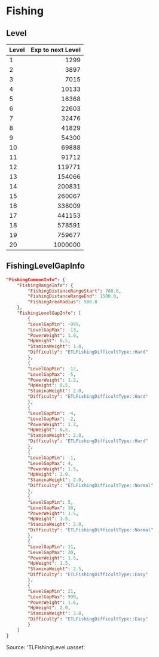 # Fishing

## Level

| Level | Exp to next Level |
| :--- | ---: |
| 1 | 1299 |
| 2 | 3897 |
| 3 | 7015 |
| 4 | 10133 |
| 5 | 16368 |
| 6 | 22603 | 
| 7 | 32476 |
| 8 | 41829 |
| 9 | 54300 |
| 10 | 69888 |
| 11 | 91712 |
| 12 | 119771 |
| 13 | 154066 |
| 14 | 200831 |
| 15 | 260067 |
| 16 | 338009 |
| 17 | 441153 |
| 18 | 578591 |
| 19 | 759677 |
| 20 | 1000000 |

## FishingLevelGapInfo

```json
"FishingCommonInfo": {
    "FishingRangeInfo": {
        "FishingDistanceRangeStart": 700.0,
        "FishingDistanceRangeEnd": 1500.0,
        "FishingAreaRadius": 500.0
    },
    "FishingLevelGapInfo": [
        {
        "LevelGapMin": -999,
        "LevelGapMax": -13,
        "PowerWeight": 1.0,
        "HpWeight": 0.5,
        "StaminaWeight": 1.0,
        "Difficulty": "ETLFishingDifficultType::Hard"
        },
        {
        "LevelGapMin": -12,
        "LevelGapMax": -5,
        "PowerWeight": 1.2,
        "HpWeight": 0.5,
        "StaminaWeight": 2.0,
        "Difficulty": "ETLFishingDifficultType::Hard"
        },
        {
        "LevelGapMin": -4,
        "LevelGapMax": -2,
        "PowerWeight": 1.3,
        "HpWeight": 0.5,
        "StaminaWeight": 2.0,
        "Difficulty": "ETLFishingDifficultType::Hard"
        },
        {
        "LevelGapMin": -1,
        "LevelGapMax": 4,
        "PowerWeight": 1.5,
        "HpWeight": 1.0,
        "StaminaWeight": 2.0,
        "Difficulty": "ETLFishingDifficultType::Normal"
        },
        {
        "LevelGapMin": 5,
        "LevelGapMax": 10,
        "PowerWeight": 1.5,
        "HpWeight": 1.5,
        "StaminaWeight": 2.0,
        "Difficulty": "ETLFishingDifficultType::Normal"
        },
        {
        "LevelGapMin": 11,
        "LevelGapMax": 20,
        "PowerWeight": 1.5,
        "HpWeight": 1.5,
        "StaminaWeight": 2.5,
        "Difficulty": "ETLFishingDifficultType::Easy"
        },
        {
        "LevelGapMin": 21,
        "LevelGapMax": 999,
        "PowerWeight": 1.6,
        "HpWeight": 2.0,
        "StaminaWeight": 3.0,
        "Difficulty": "ETLFishingDifficultType::Easy"
        }
    ]
}
```

Source: 'TLFishingLevel.uasset'